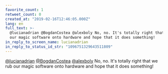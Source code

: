 ```yaml
---
favorite_count: 1
retweet_count: 0
created_at: "2019-02-16T12:46:05.000Z"
lang: en
full_text: >-
  @lucianadrian @BogdanCostea @alexboly No, no. It's totally right that we rub
  our magic software onto hardware and hope that it does something!
in_reply_to_screen_name: lucianadrian
in_reply_to_status_id_str: "1096751329643511809"
---
```


[@lucianadrian](https://twitter.com/lucianadrian)
[@BogdanCostea](https://twitter.com/BogdanCostea)
[@alexboly](https://twitter.com/alexboly) No, no. It's totally right that we rub
our magic software onto hardware and hope that it does something!

